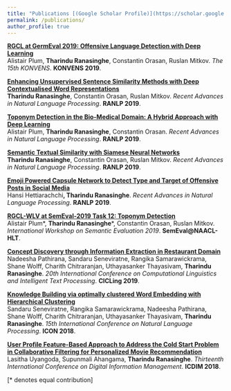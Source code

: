 ```yaml
---
title: "Publications [(Google Scholar Profile)](https://scholar.google.com/citations?hl=en&user=9t7WhIIAAAAJ)"
permalink: /publications/
author_profile: true
---
```


<b>[RGCL at GermEval 2019: Offensive Language Detection with Deep Learning](https://tharindudr.github.io/publications/RGCL_at_GermEval_2019_Offensive_Language_Detection_with_Deep_Learning)</b> <br> 
Alistair Plum, <b>Tharindu Ranasinghe</b>, Constantin Orasan, Ruslan Mitkov.
<i>The 15th KONVENS</i>. <b>KONVENS 2019</b>.

<b>[Enhancing Unsupervised Sentence Similarity Methods with Deep Contextualised Word Representations](http://lantaoyu.com/publications/MAAIRL)</b> <br> 
<b>Tharindu Ranasinghe</b>, Constantin Orasan, Ruslan Mitkov.
<i>Recent Advances in Natural Language Processing</i>. <b>RANLP 2019</b>.

<b>[Toponym Detection in the Bio-Medical Domain: A Hybrid Approach with Deep Learning](http://lantaoyu.com/publications/CoT)</b> <br>
Alistair Plum, <b>Tharindu Ranasinghe</b>, Constantin Orasan.
<i>Recent Advances in Natural Language Processing</i>. <b>RANLP 2019</b>.

<b>[Semantic Textual Similarity with Siamese Neural Networks](http://lantaoyu.com/publications/CoT)</b> <br>
<b>Tharindu Ranasinghe</b>, Constantin Orasan, Ruslan Mitkov.
<i>Recent Advances in Natural Language Processing</i>. <b>RANLP 2019</b>.

<b>[Emoji Powered Capsule Network to Detect Type and Target of Offensive Posts in Social Media](http://lantaoyu.com/publications/CoT)</b> <br>
Hansi Hettiarachchi<b>, Tharindu Ranasinghe</b>.
<i>Recent Advances in Natural Language Processing</i>. <b>RANLP 2019</b>.

<b>[RGCL-WLV at SemEval-2019 Task 12: Toponym Detection](http://lantaoyu.com/publications/CoT)</b> <br>
Alistair Plum\*, <b>Tharindu Ranasinghe</b>\*, Constantin Orasan, Ruslan Mitkov.
<i>International Workshop on Semantic Evaluation 2019</i>. <b>SemEval@NAACL-HLT</b>.

<b>[Concept Discovery through Information Extraction in Restaurant Domain](http://lantaoyu.com/publications/CoT)</b> <br>
Nadeesha Pathirana, Sandaru Seneviratne, Rangika Samarawickrama, Shane Wolff, Charith Chitraranjan, Uthayasanker Thayasivam, <b>Tharindu Ranasinghe</b>.
<i>20th International Conference on Computational Linguistics and Intelligent Text Processing</i>. <b>CICLing 2019</b>.

<b>[Knowledge Building via optimally clustered Word Embedding with Hierarchical Clustering](http://lantaoyu.com/publications/CoT)</b> <br>
Sandaru Seneviratne, Rangika Samarawickrama, Nadeesha Pathirana, Shane Wolff, Charith Chitraranjan, Uthayasanker Thayasivam, <b>Tharindu Ranasinghe</b>.
<i>15th International Conference on Natural Language Processing</i>. <b>ICON 2018</b>.

<b>[User Profile Feature-Based Approach to Address the Cold Start Problem in Collaborative Filtering for Personalized Movie Recommendation](http://lantaoyu.com/publications/CoT)</b> <br>
Lasitha Uyangoda, Supunmali Ahangama, <b>Tharindu Ranasinghe</b>.
<i>Thirteenth International Conference on Digital Information Management</i>. <b>ICDIM 2018</b>.


[\* denotes equal contribution]



